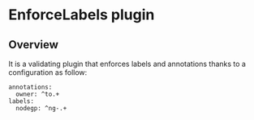 # EnforceLabels plugin

## Overview

It is a validating plugin that enforces labels and annotations thanks to a configuration as follow:
```
annotations: 
  owner: ^to.+
labels: 
  nodegp: ^ng-.+
```
